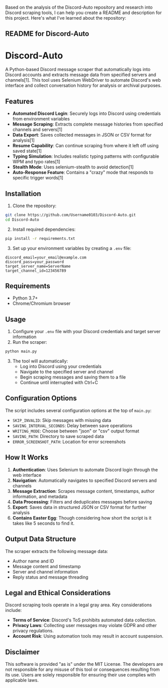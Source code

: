 Based on the analysis of the Discord-Auto repository and research into Discord scraping tools, I can help you create a README and description for this project. Here's what I've learned about the repository:

## README for Discord-Auto

# Discord-Auto

A Python-based Discord message scraper that automatically logs into Discord accounts and extracts message data from specified servers and channels[1]. This tool uses Selenium WebDriver to automate Discord's web interface and collect conversation history for analysis or archival purposes.

## Features

- **Automated Discord Login**: Securely logs into Discord using credentials from environment variables
- **Message Scraping**: Extracts complete message histories from specified channels and servers[1]
- **Data Export**: Saves collected messages in JSON or CSV format for analysis[1]
- **Resume Capability**: Can continue scraping from where it left off using saved state[1]
- **Typing Simulation**: Includes realistic typing patterns with configurable WPM and typo rates[1]
- **Stealth Mode**: Uses selenium-stealth to avoid detection[1]
- **Auto-Response Feature**: Contains a "crazy" mode that responds to specific trigger words[1]

## Installation

1. Clone the repository:
```bash
git clone https://github.com/Username0103/Discord-Auto.git
cd Discord-Auto
```

2. Install required dependencies:
```bash
pip install -r requirements.txt
```

3. Set up your environment variables by creating a `.env` file:
```
discord_email=your_email@example.com
discord_pass=your_password
target_server_name=ServerName
target_channel_id=123456789
```

## Requirements

- Python 3.7+
- Chrome/Chromium browser

## Usage

1. Configure your `.env` file with your Discord credentials and target server information
2. Run the scraper:
```bash
python main.py
```

3. The tool will automatically:
   - Log into Discord using your credentials
   - Navigate to the specified server and channel
   - Begin scraping messages and saving them to a file
   - Continue until interrupted with Ctrl+C

## Configuration Options

The script includes several configuration options at the top of `main.py`:

- `SKIP_INVALID`: Skip messages with missing data
- `SAVING_INTERVAL_SECONDS`: Delay between save operations
- `WRITING_MODE`: Choose between "json" or "csv" output format
- `SAVING_PATH`: Directory to save scraped data
- `ERROR_SCREENSHOT_PATH`: Location for error screenshots

## How It Works

1. **Authentication**: Uses Selenium to automate Discord login through the web interface
2. **Navigation**: Automatically navigates to specified Discord servers and channels
3. **Message Extraction**: Scrapes message content, timestamps, author information, and metadata
4. **Data Processing**: Filters and deduplicates messages before saving
5. **Export**: Saves data in structured JSON or CSV format for further analysis
6. **Contains Easter Egg**: Though considering how short the script is it takes like 5 seconds to find it.

## Output Data Structure

The scraper extracts the following message data:
- Author name and ID
- Message content and timestamp
- Server and channel information
- Reply status and message threading

## Legal and Ethical Considerations

Discord scraping tools operate in a legal gray area. Key considerations include:

- **Terms of Service**: Discord's ToS prohibits automated data collection.
- **Privacy Laws**: Collecting user messages may violate GDPR and other privacy regulations.
- **Account Risk**: Using automation tools may result in account suspension.

## Disclaimer

This software is provided "as is" under the MIT License. The developers are not responsible for any misuse of this tool or consequences resulting from its use. Users are solely responsible for ensuring their use complies with applicable laws.
